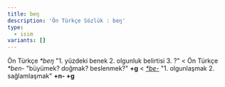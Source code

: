 ```yaml
---
title: beŋ
description: 'Ön Türkçe Sözlük : beŋ'
type:
  - isim
variants: []
---
```

Ön Türkçe _\*beŋ_ "1. yüzdeki benek 2. olgunluk belirtisi 3. ?" < Ön Türkçe _\*ben-_ "büyümek? doğmak? beslenmek?" **+g** < [_\*be-_](/pt/be-) "1. olgunlaşmak 2. sağlamlaşmak" **+n- +g**
